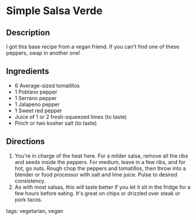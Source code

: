Simple Salsa Verde
==================

## Description

I got this base recipe from a vegan friend. If you can't find one of these peppers, swap in another one!

## Ingredients

* 6 Average-sized tomatillos
* 1 Poblano pepper
* 1 Serrano pepper
* 1 Jalapeno pepper
* 1 Sweet red pepper
* Juice of 1 or 2 fresh-squeezed limes (to taste)
* Pinch or two kosher salt (to taste)

## Directions

1. You're in charge of the heat here. For a milder salsa, remove all the ribs and seeds inside the peppers. For medium, leave in a few ribs, and for hot, go nuts. Rough chop the peppers and tomatillos, then throw into a blender or food processor with salt and lime juice. Pulse to desired consistency.
1. As with most salsas, this will taste better if you let it sit in the fridge for a few hours before eating. It's great on chips or drizzled over steak or pork tacos.

tags: vegetarian, vegan
